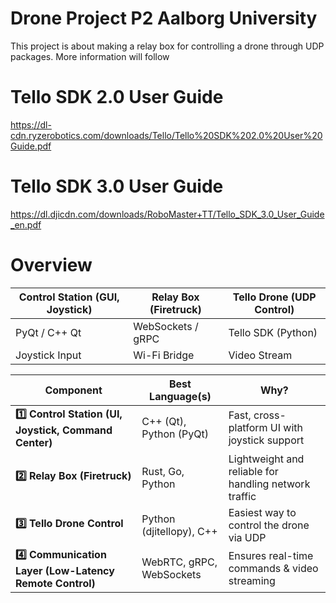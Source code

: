 # Drone Project P2 Aalborg University

This project is about making a relay box for controlling a drone through UDP packages.
More information will follow

# Tello SDK 2.0 User Guide

https://dl-cdn.ryzerobotics.com/downloads/Tello/Tello%20SDK%202.0%20User%20Guide.pdf

# Tello SDK 3.0 User Guide

https://dl.djicdn.com/downloads/RoboMaster+TT/Tello_SDK_3.0_User_Guide_en.pdf

# Overview

| **Control Station (GUI, Joystick)** | **Relay Box (Firetruck)** | **Tello Drone (UDP Control)** |
| ----------------------------------- | ------------------------- | ----------------------------- |
| PyQt / C++ Qt                       | WebSockets / gRPC         | Tello SDK (Python)            |
| Joystick Input                      | Wi-Fi Bridge              | Video Stream                  |

| **Component**                                           | **Best Language(s)**     | **Why?**                                              |
| ------------------------------------------------------- | ------------------------ | ----------------------------------------------------- |
| **1️⃣ Control Station (UI, Joystick, Command Center)**   | C++ (Qt), Python (PyQt)  | Fast, cross-platform UI with joystick support         |
| **2️⃣ Relay Box (Firetruck)**                            | Rust, Go, Python         | Lightweight and reliable for handling network traffic |
| **3️⃣ Tello Drone Control**                              | Python (djitellopy), C++ | Easiest way to control the drone via UDP              |
| **4️⃣ Communication Layer (Low-Latency Remote Control)** | WebRTC, gRPC, WebSockets | Ensures real-time commands & video streaming          |
